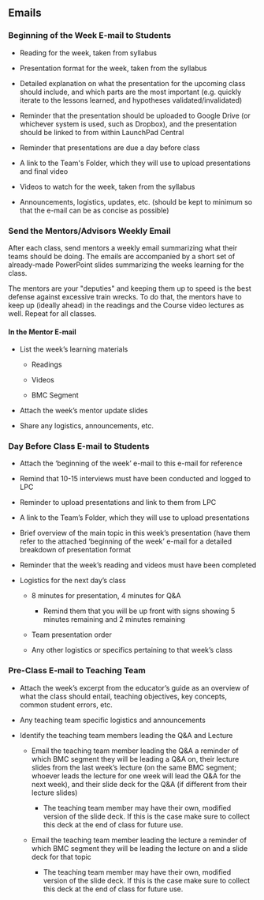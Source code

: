 ## Emails

### Beginning of the Week E-mail to Students

* Reading for the week, taken from syllabus

* Presentation format for the week, taken from the syllabus

* Detailed explanation on what the presentation for the upcoming class should include, and which parts are the most important (e.g. quickly iterate to the lessons learned, and hypotheses validated/invalidated)

* Reminder that the presentation should be uploaded to Google Drive (or whichever system is used, such as Dropbox), and the presentation should be linked to from within LaunchPad Central

* Reminder that presentations are due a day before class

* A link to the Team's Folder, which they will use to upload presentations and final video

* Videos to watch for the week, taken from the syllabus

* Announcements, logistics, updates, etc. (should be kept to minimum so that the e-mail can be as concise as possible)

### Send the Mentors/Advisors Weekly Email

After each class, send mentors a weekly email summarizing what their teams should be doing. The emails are accompanied by a short set of already-made PowerPoint slides summarizing the weeks learning for the class.

The mentors are your "deputies" and keeping them up to speed is the best defense against excessive train wrecks. To do that, the mentors have to keep up (ideally ahead) in the readings and the Course video lectures as well. Repeat for all classes.

#### In the Mentor E-mail

* List the week’s learning materials

    * Readings

    * Videos

    * BMC Segment

* Attach the week’s mentor update slides

* Share any logistics, announcements, etc.

### Day Before Class E-mail to Students

* Attach the ‘beginning of the week’ e-mail to this e-mail for reference

* Remind that 10-15 interviews must have been conducted and logged to LPC

* Reminder to upload presentations and link to them from LPC

* A link to the Team’s Folder, which they will use to upload presentations

* Brief overview of the main topic in this week’s presentation (have them refer to the attached ‘beginning of the week’ e-mail for a detailed breakdown of presentation format

* Reminder that the week’s reading and videos must have been completed

* Logistics for the next day’s class

    * 8 minutes for presentation, 4 minutes for Q&A

        * Remind them that you will be up front with signs showing 5 minutes remaining and 2 minutes remaining

    * Team presentation order

    * Any other logistics or specifics pertaining to that week’s class

### Pre-Class E-mail to Teaching Team

* Attach the week’s excerpt from the educator’s guide as an overview of what the class should entail, teaching objectives, key concepts, common student errors, etc.

* Any teaching team specific logistics and announcements

* Identify the teaching team members leading the Q&A and Lecture

    * Email the teaching team member leading the Q&A a reminder of which BMC segment they will be leading a Q&A on, their lecture slides from the last week’s lecture (on the same BMC segment; whoever leads the lecture for one week will lead the Q&A for the next week), and their slide deck for the Q&A (if different from their lecture slides)

        * The teaching team member may have their own, modified version of the slide deck. If this is the case make sure to collect this deck at the end of class for future use.

    * Email the teaching team member leading the lecture a reminder of which BMC segment they will be leading the lecture on and a slide deck for that topic

        * The teaching team member may have their own, modified version of the slide deck. If this is the case make sure to collect this deck at the end of class for future use.
